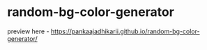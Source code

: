 # random-bg-color-generator
preview here - https://pankaajadhikarii.github.io/random-bg-color-generator/

